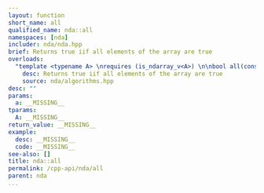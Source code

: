 ```yaml
---
layout: function
short_name: all
qualified_name: nda::all
namespaces: [nda]
includer: nda/nda.hpp
brief: Returns true iif all elements of the array are true
overloads:
  "template <typename A> \nrequires (is_ndarray_v<A>) \n\nbool all(const A & a)":
    desc: Returns true iif all elements of the array are true
    source: nda/algorithms.hpp
desc: ""
params:
  a: __MISSING__
tparams:
  A: __MISSING__
return_value: __MISSING__
example:
  desc: __MISSING__
  code: __MISSING__
see-also: []
title: nda::all
permalink: /cpp-api/nda/all
parent: nda
...
```



